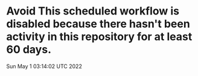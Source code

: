 # Avoid This scheduled workflow is disabled because there hasn't been activity in this repository for at least 60 days.
Sun May  1 03:14:02 UTC 2022
